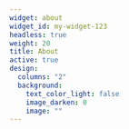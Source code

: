 ```yaml
---
widget: about
widget_id: my-widget-123
headless: true
weight: 20
title: About
active: true
design:
  columns: "2"
  background:
    text_color_light: false
    image_darken: 0
    image: ""
---
```

